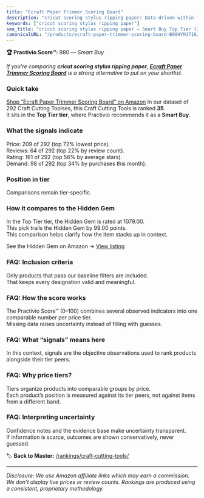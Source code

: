 ```yaml
---
title: "Ecraft Paper Trimmer Scoring Board"
description: "cricut scoring stylus ripping paper: Data-driven within Top Tier ranking using the Practivio Score™. Positioned by quality, value, demand, findability, momentu…"
keywords: ["cricut scoring stylus ripping paper"]
seo_title: "cricut scoring stylus ripping paper — Smart Buy Top Tier (2025)"
canonicalURL: "/products/ecraft-paper-trimmer-scoring-board-B08HYMJ716/"
---
```


**🏆 Practivio Score™:** 980 — _Smart Buy_


*If you're comparing **cricut scoring stylus ripping paper**, **[Ecraft Paper Trimmer Scoring Board](https://www.amazon.com/dp/B08HYMJ716?tag=practivio-20)** is a strong alternative to put on your shortlist.*
### Quick take
[Shop “Ecraft Paper Trimmer Scoring Board” on Amazon](https://www.amazon.com/dp/B08HYMJ716?tag=practivio-20)
In our dataset of 292 Craft Cutting Toolses, this Craft Cutting Tools is ranked **35**.  
It sits in the **Top Tier tier**, where Practivio recommends it as a **Smart Buy**.

### What the signals indicate
Price: 209 of 292 (top 72% lowest price).  
Reviews: 64 of 292 (top 22% by review count).  
Rating: 161 of 292 (top 56% by average stars).  
Demand: 98 of 292 (top 34% by purchases this month).

### Position in tier
Comparisons remain tier-specific.

### How it compares to the Hidden Gem
In the Top Tier tier, the Hidden Gem is rated at 1079.00.  
This pick trails the Hidden Gem by 99.00 points.  
This comparison helps clarify how the item stacks up in context.  

See the Hidden Gem on Amazon → [View listing](https://www.amazon.com/dp/B016LDV41S?tag=practivio-20)

### FAQ: Inclusion criteria
Only products that pass our baseline filters are included.  
That keeps every designation valid and meaningful.

### FAQ: How the score works
The Practivio Score™ (0–100) combines several observed indicators into one comparable number per price tier.  
Missing data raises uncertainty instead of filling with guesses.

### FAQ: What “signals” means here
In this context, signals are the objective observations used to rank products alongside their tier peers.

### FAQ: Why price tiers?
Tiers organize products into comparable groups by price.  
Each product’s position is measured against its tier peers, not against items from a different band.

### FAQ: Interpreting uncertainty
Confidence notes and the evidence base make uncertainty transparent.  
If information is scarce, outcomes are shown conservatively, never guessed.


🏷️ **Back to Master:** [/rankings/craft-cutting-tools/](/rankings/craft-cutting-tools/)

---
_Disclosure: We use Amazon affiliate links which may earn a commission. We don’t display live prices or review counts. Rankings are produced using a consistent, proprietary methodology._
